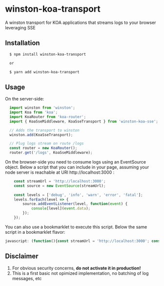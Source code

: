 # winston-koa-transport

A winston transport for KOA applications that streams logs to your browser leveraging SSE

## Installation
``` bash
  $ npm install winston-koa-transport

  or

  $ yarn add winston-koa-transport
```

## Usage
On the server-side:

``` js
  import winston from 'winston';
  import Koa from 'koa';
  import KoaRouter from 'koa-router';
  import { KoaSseMiddleware, KoaSseTransport } from 'winston-koa-sse';

  // Adds the transport to winston
  winston.add(KoaSseTransport);

  // Plug logs stream on route /logs
  const router = new KoaRouter();
  router.get('/logs', KoaSseMiddleware);

```

On the browser-side you need to consume logs using an EventSource object. Below a script that you can include in your page, assuming your node server is reachable at URl http://localhost:3000 :

``` js
    const streamUrl = 'http://localhost:3000';
    const source = new EventSource(streamUrl); 
    
    const levels = ['debug', 'info', 'warn', 'error', 'fatal'];
    levels.forEach(level => {
        source.addEventListener(level, function(event) {
            console[level](event.data);
        });
    });

```

You can also use a bookmarklet to execute this script. Below the same script in a bookmarklet flavor:
``` js
javascript: (function(){const streamUrl = 'http://localhost:3000'; const source = new EventSource(streamUrl); const levels = ['debug', 'info', 'warn', 'error', 'fatal']; levels.forEach(level => { source.addEventListener(level, function(event) { console[level](event.data); }); });})();

```

## Disclaimer

1. For obvious security concerns, **do not activate it in production!**  
2. This is a first basic not opimized implementation, no batching of log messages, etc
